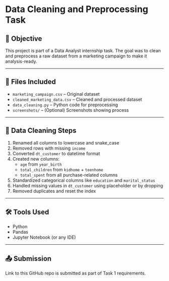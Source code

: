 

# Data Cleaning and Preprocessing Task

## 📝 Objective
This project is part of a Data Analyst internship task. The goal was to clean and preprocess a raw dataset from a marketing campaign to make it analysis-ready.

---

## 📂 Files Included
- `marketing_campaign.csv` – Original dataset
- `cleaned_marketing_data.csv` – Cleaned and processed dataset
- `data_cleaning.py` – Python code for preprocessing
- `screenshots/` – (Optional) Screenshots showing process

---

## 🧹 Data Cleaning Steps
1. Renamed all columns to lowercase and snake_case
2. Removed rows with missing `income`
3. Converted `dt_customer` to datetime format
4. Created new columns:
   - `age` from `year_birth`
   - `total_children` from `kidhome` + `teenhome`
   - `total_spent` from all purchase-related columns
5. Standardized categorical columns like `education` and `marital_status`
6. Handled missing values in `dt_customer` using placeholder or by dropping
7. Removed duplicates and reset the index

---

## 🛠 Tools Used
- Python
- Pandas
- Jupyter Notebook (or any IDE)

---

## 📤 Submission
Link to this GitHub repo is submitted as part of Task 1 requirements.


